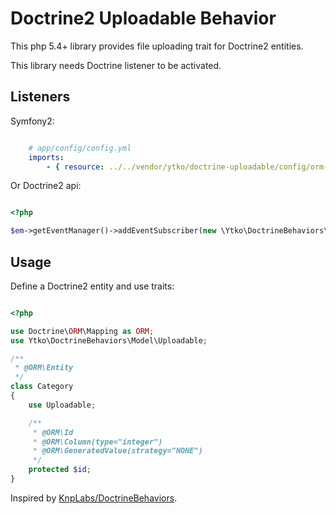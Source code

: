 # Doctrine2 Uploadable Behavior

This php 5.4+ library provides file uploading trait for Doctrine2 entities.

This library needs Doctrine listener to be activated.

<a name="listeners" id="listeners"></a>
## Listeners

Symfony2:

``` yaml

    # app/config/config.yml
    imports:
        - { resource: ../../vendor/ytko/doctrine-uploadable/config/orm-services.yml }

```

Or Doctrine2 api:


``` php

<?php

$em->getEventManager()->addEventSubscriber(new \Ytko\DoctrineBehaviors\ORM\UploadableListener);

```


## Usage

Define a Doctrine2 entity and use traits:

``` php

<?php

use Doctrine\ORM\Mapping as ORM;
use Ytko\DoctrineBehaviors\Model\Uploadable;

/**
 * @ORM\Entity
 */
class Category
{
    use Uploadable;

    /**
     * @ORM\Id
     * @ORM\Column(type="integer")
     * @ORM\GeneratedValue(strategy="NONE")
     */
    protected $id;
}

```

Inspired by <a href="https://github.com/KnpLabs/DoctrineBehaviors">KnpLabs/DoctrineBehaviors</a>.
